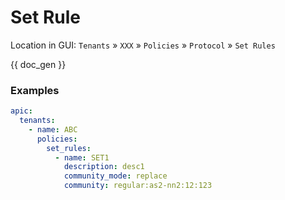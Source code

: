 # Set Rule

Location in GUI:
`Tenants` » `XXX` » `Policies` » `Protocol` » `Set Rules`


{{ doc_gen }}

### Examples

```yaml
apic:
  tenants:
    - name: ABC
      policies:
        set_rules:
          - name: SET1
            description: desc1
            community_mode: replace
            community: regular:as2-nn2:12:123
```
